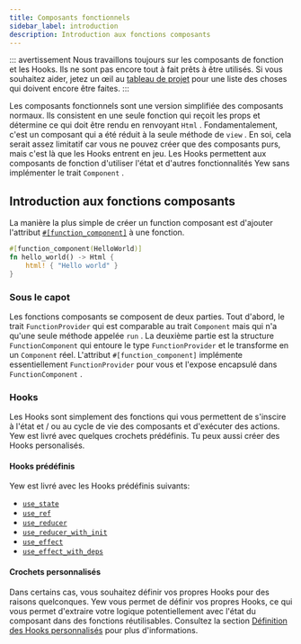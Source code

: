 ```yaml
---
title: Composants fonctionnels
sidebar_label: introduction
description: Introduction aux fonctions composants
---
```


::: avertissement Nous travaillons toujours sur les composants de fonction et les Hooks. Ils ne sont pas encore tout à fait prêts à être utilisés. Si vous souhaitez aider, jetez un œil au [tableau de projet](https://github.com/yewstack/yew/projects/3) pour une liste des choses qui doivent encore être faites. :::

Les composants fonctionnels sont une version simplifiée des composants normaux. Ils consistent en une seule fonction qui reçoit les props et détermine ce qui doit être rendu en renvoyant `Html` . Fondamentalement, c'est un composant qui a été réduit à la seule méthode de `view` . En soi, cela serait assez limitatif car vous ne pouvez créer que des composants purs, mais c'est là que les Hooks entrent en jeu. Les Hooks permettent aux composants de fonction d'utiliser l'état et d'autres fonctionnalités Yew sans implémenter le trait `Component` .

## Introduction aux fonctions composants

La manière la plus simple de créer un function composant est d'ajouter l'attribut [`#[function_component]`](function-components/attribute.md) à une fonction.

```rust
#[function_component(HelloWorld)]
fn hello_world() -> Html {
    html! { "Hello world" }
}
```

### Sous le capot

Les fonctions composants se composent de deux parties. Tout d'abord, le trait `FunctionProvider` qui est comparable au trait `Component` mais qui n'a qu'une seule méthode appelée `run` . La deuxième partie est la structure `FunctionComponent` qui entoure le type `FunctionProvider` et le transforme en un `Component` réel. L'attribut `#[function_component]` implémente essentiellement `FunctionProvider` pour vous et l'expose encapsulé dans `FunctionComponent` .

### Hooks

Les Hooks sont simplement des fonctions qui vous permettent de s'inscire à l'état et / ou au cycle de vie des composants et d'exécuter des actions. Yew est livré avec quelques crochets prédéfinis. Tu peux aussi créer des Hooks personalisés.

#### Hooks prédéfinis

Yew est livré avec les Hooks prédéfinis suivants:

- [`use_state`](function-components/pre-defined-hooks.md#use_state)
- [`use_ref`](function-components/pre-defined-hooks.md#use_ref)
- [`use_reducer`](function-components/pre-defined-hooks.md#use_reducer)
- [`use_reducer_with_init`](function-components/pre-defined-hooks.md#use_reducer_with_init)
- [`use_effect`](function-components/pre-defined-hooks.md#use_effect)
- [`use_effect_with_deps`](function-components/pre-defined-hooks.md#use_effect_with_deps)

#### Crochets personnalisés

Dans certains cas, vous souhaitez définir vos propres Hooks pour des raisons quelconques. Yew vous permet de définir vos propres Hooks, ce qui vous permet d'extraire votre logique potentiellement avec l'état du composant dans des fonctions réutilisables. Consultez la section [Définition des Hooks personnalisés](function-components/custom-hooks.md#defining-custom-hooks) pour plus d'informations.

